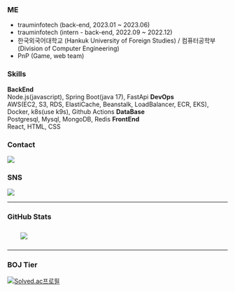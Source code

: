 ### ME
- trauminfotech (back-end, 2023.01 ~ 2023.06)
- trauminfotech (intern - back-end, 2022.09 ~ 2022.12)
- 한국외국어대학교 (Hankuk University of Foreign Studies) / 컴퓨터공학부(Division of Computer Engineering)
- PnP (Game, web team)

### Skills
<p>
  <b>BackEnd</b> <br> 
  Node.js(javascript), Spring Boot(java 17), FastApi
  <b>DevOps</b> <br> 
  AWS(EC2, S3, RDS, ElastiCache, Beanstalk, LoadBalancer, ECR, EKS), Docker, k8s(use k9s), Github Actions
  <b>DataBase</b> <br>
  Postgresql, Mysql, MongoDB, Redis
  <b>FrontEnd</b> <br>
  React, HTML, CSS
</p>

### Contact
<a href="mailto:epiclog@naver.com" target="_blank"><img src="https://img.shields.io/badge/Naver-01DF01?style=flat-square&logo=naver&logoColor=white"/></a>

### SNS
<a href="https://velog.io/@kimhaech" target="_blank"><img src="https://img.shields.io/badge/Tech Blog-11B48A?style=flat-square&logo=vimeo&logoColor=white"/></a>
</a>

<hr>

### GitHub Stats
<img src="https://github-readme-stats.vercel.app/api?username=kimhaech&show_icons=true&theme=tokyonight&count_private=true&include_all_commits=true" style="height: auto; margin-left: 20px; margin-right: 20px; padding: 10px;"/>

<hr>

### BOJ Tier
[![Solved.ac프로필](http://mazassumnida.wtf/api/v2/generate_badge?boj=epiclog)](https://solved.ac/epiclog)
